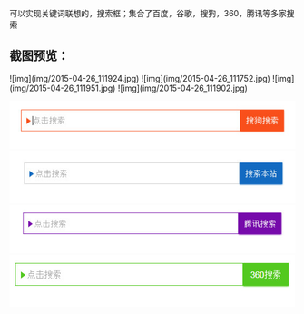可以实现关键词联想的，搜索框；集合了百度，谷歌，搜狗，360，腾讯等多家搜索
<h2>截图预览：</h2>
![img](img/2015-04-26_111924.jpg)
![img](img/2015-04-26_111752.jpg)
![img](img/2015-04-26_111951.jpg)
![img](img/2015-04-26_111902.jpg)

![img](img/2015-04-26_112011.jpg)
![img](img/2015-04-26_112030.jpg)
![img](img/2015-04-26_112049.jpg)
![img](img/2015-04-26_112229.jpg)
<br>


